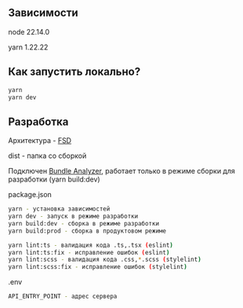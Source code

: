 ## Зависимости
node 22.14.0

yarn 1.22.22

## Как запустить локально?
```bash
yarn
yarn dev
```

## Разработка
Архитектура - [FSD](https://feature-sliced.github.io/documentation/ru/)

dist - папка со сборкой

Подключен [Bundle Analyzer](https://github.com/webpack-contrib/webpack-bundle-analyzer), работает только в режиме сборки для разработки (yarn build:dev)

package.json
```bash
yarn - установка зависимостей
yarn dev - запуск в режиме разработки
yarn build:dev - сборка в режиме разработки
yarn build:prod - сборка в продуктовом режиме

yarn lint:ts - валидация кода .ts,.tsx (eslint)
yarn lint:ts:fix - исправление ошибок (eslint)
yarn lint:scss - валидация кода .css,*.scss (stylelint)
yarn lint:scss:fix - исправление ошибок (stylelint)
```
.env
```bash
API_ENTRY_POINT - адрес сервера
```